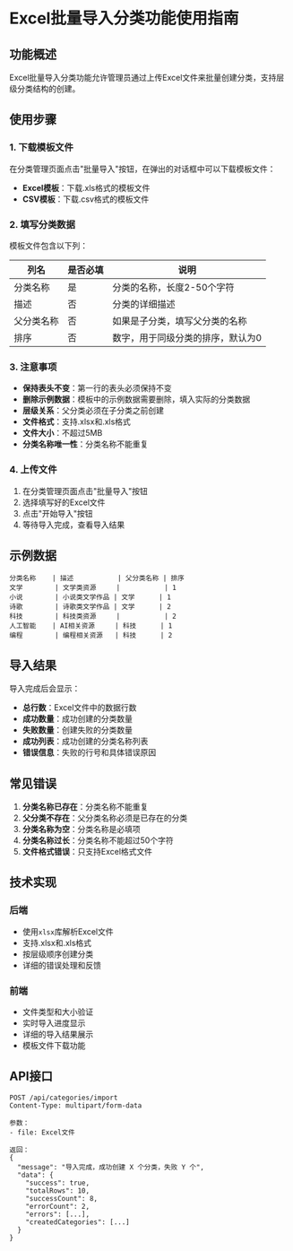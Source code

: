 # Excel批量导入分类功能使用指南

## 功能概述

Excel批量导入分类功能允许管理员通过上传Excel文件来批量创建分类，支持层级分类结构的创建。

## 使用步骤

### 1. 下载模板文件

在分类管理页面点击"批量导入"按钮，在弹出的对话框中可以下载模板文件：
- **Excel模板**：下载.xls格式的模板文件
- **CSV模板**：下载.csv格式的模板文件

### 2. 填写分类数据

模板文件包含以下列：

| 列名 | 是否必填 | 说明 |
|------|----------|------|
| 分类名称 | 是 | 分类的名称，长度2-50个字符 |
| 描述 | 否 | 分类的详细描述 |
| 父分类名称 | 否 | 如果是子分类，填写父分类的名称 |
| 排序 | 否 | 数字，用于同级分类的排序，默认为0 |

### 3. 注意事项

- **保持表头不变**：第一行的表头必须保持不变
- **删除示例数据**：模板中的示例数据需要删除，填入实际的分类数据
- **层级关系**：父分类必须在子分类之前创建
- **文件格式**：支持.xlsx和.xls格式
- **文件大小**：不超过5MB
- **分类名称唯一性**：分类名称不能重复

### 4. 上传文件

1. 在分类管理页面点击"批量导入"按钮
2. 选择填写好的Excel文件
3. 点击"开始导入"按钮
4. 等待导入完成，查看导入结果

## 示例数据

```
分类名称    | 描述           | 父分类名称 | 排序
文学        | 文学类资源     |           | 1
小说        | 小说类文学作品 | 文学      | 1
诗歌        | 诗歌类文学作品 | 文学      | 2
科技        | 科技类资源     |           | 2
人工智能    | AI相关资源     | 科技      | 1
编程        | 编程相关资源   | 科技      | 2
```

## 导入结果

导入完成后会显示：
- **总行数**：Excel文件中的数据行数
- **成功数量**：成功创建的分类数量
- **失败数量**：创建失败的分类数量
- **成功列表**：成功创建的分类名称列表
- **错误信息**：失败的行号和具体错误原因

## 常见错误

1. **分类名称已存在**：分类名称不能重复
2. **父分类不存在**：父分类名称必须是已存在的分类
3. **分类名称为空**：分类名称是必填项
4. **分类名称过长**：分类名称不能超过50个字符
5. **文件格式错误**：只支持Excel格式文件

## 技术实现

### 后端
- 使用`xlsx`库解析Excel文件
- 支持.xlsx和.xls格式
- 按层级顺序创建分类
- 详细的错误处理和反馈

### 前端
- 文件类型和大小验证
- 实时导入进度显示
- 详细的导入结果展示
- 模板文件下载功能

## API接口

```
POST /api/categories/import
Content-Type: multipart/form-data

参数：
- file: Excel文件

返回：
{
  "message": "导入完成，成功创建 X 个分类，失败 Y 个",
  "data": {
    "success": true,
    "totalRows": 10,
    "successCount": 8,
    "errorCount": 2,
    "errors": [...],
    "createdCategories": [...]
  }
}
```
